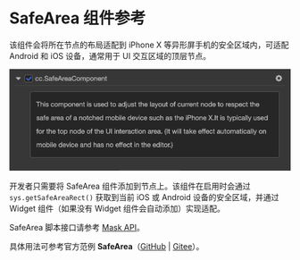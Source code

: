 # SafeArea 组件参考

该组件会将所在节点的布局适配到 iPhone X 等异形屏手机的安全区域内，可适配 Android 和 iOS 设备，通常用于 UI 交互区域的顶层节点。

![Renderings](./safearea/renderings.png)

开发者只需要将 SafeArea 组件添加到节点上。该组件在启用时会通过 `sys.getSafeAreaRect()` 获取到当前 iOS 或 Android 设备的安全区域，并通过 Widget 组件（如果没有 Widget 组件会自动添加）实现适配。

SafeArea 脚本接口请参考 [Mask API](%__APIDOC__%/zh/#/docs/3.4/zh/ui/Class/SafeArea)。

具体用法可参考官方范例 **SafeArea**（[GitHub](https://github.com/cocos/cocos-test-projects/tree/v3.4/assets/cases/ui/23.safe-area) | [Gitee](https://gitee.com/mirrors_cocos-creator/test-cases-3d/tree/v3.4/assets/cases/ui/23.safe-area)）。
